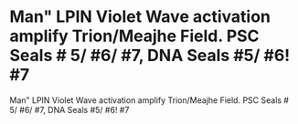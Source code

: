 # Man" LPIN Violet Wave activation amplify Trion/Meajhe Field. PSC Seals # 5/ #6/ #7, DNA Seals #5/ #6! #7

Man" LPIN Violet Wave activation amplify Trion/Meajhe Field. PSC Seals # 5/ #6/ #7, DNA Seals #5/ #6! #7